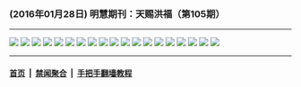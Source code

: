 ### (2016年01月28日) 明慧期刊：天赐洪福（第105期）

---

<img src="http://qikan.minghui.org/mhqkpage/qikanimage/2016/01/27/tchf-105-2in1-read-online1.png"/> 

<img src="http://qikan.minghui.org/mhqkpage/qikanimage/2016/01/27/tchf-105-2in1-read-online2.png"/> 

<img src="http://qikan.minghui.org/mhqkpage/qikanimage/2016/01/27/tchf-105-2in1-read-online3.png"/> 

<img src="http://qikan.minghui.org/mhqkpage/qikanimage/2016/01/27/tchf-105-2in1-read-online4.png"/> 

<img src="http://qikan.minghui.org/mhqkpage/qikanimage/2016/01/27/tchf-105-2in1-read-online5.png"/> 

<img src="http://qikan.minghui.org/mhqkpage/qikanimage/2016/01/27/tchf-105-2in1-read-online6.png"/> 

<img src="http://qikan.minghui.org/mhqkpage/qikanimage/2016/01/27/tchf-105-2in1-read-online7.png"/> 

<img src="http://qikan.minghui.org/mhqkpage/qikanimage/2016/01/27/tchf-105-2in1-read-online8.png"/> 

<img src="http://qikan.minghui.org/mhqkpage/qikanimage/2016/01/27/tchf-105-2in1-read-online9.png"/> 

<img src="http://qikan.minghui.org/mhqkpage/qikanimage/2016/01/27/tchf-105-2in1-read-online10.png"/> 

<img src="http://qikan.minghui.org/mhqkpage/qikanimage/2016/01/27/tchf-105-2in1-read-online11.png"/> 

<img src="http://qikan.minghui.org/mhqkpage/qikanimage/2016/01/27/tchf-105-2in1-read-online12.png"/> 

<img src="http://qikan.minghui.org/mhqkpage/qikanimage/2016/01/27/tchf-105-2in1-read-online13.png"/> 

<img src="http://qikan.minghui.org/mhqkpage/qikanimage/2016/01/27/tchf-105-2in1-read-online14.png"/> 

<img src="http://qikan.minghui.org/mhqkpage/qikanimage/2016/01/27/tchf-105-2in1-read-online15.png"/> 

<img src="http://qikan.minghui.org/mhqkpage/qikanimage/2016/01/27/tchf-105-2in1-read-online16.png"/> 

<img src="http://qikan.minghui.org/mhqkpage/qikanimage/2016/01/27/tchf-105-2in1-read-online17.png"/> 

<img src="http://qikan.minghui.org/mhqkpage/qikanimage/2016/01/27/tchf-105-2in1-read-online18.png"/> 

<img src="http://qikan.minghui.org/mhqkpage/qikanimage/2016/01/27/tchf-105-2in1-read-online19.png"/> 



---

#### [首页](../../../..) &nbsp;|&nbsp; [禁闻聚合](https://github.com/gfw-breaker/banned-news) &nbsp;|&nbsp; [手把手翻墙教程](https://github.com/gfw-breaker/guides) 